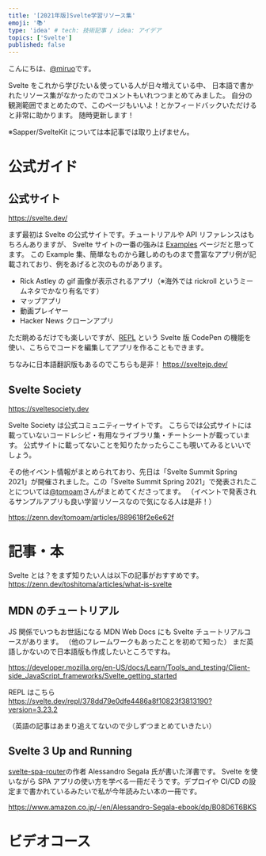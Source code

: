 ```yaml
---
title: '[2021年版]Svelte学習リソース集'
emoji: '📚'
type: 'idea' # tech: 技術記事 / idea: アイデア
topics: ['Svelte']
published: false
---
```


こんにちは、[@miruo](https://github.com/miily8310s)です。

Svelte をこれから学びたい＆使っている人が日々増えている中、
日本語で書かれたリソース集がなかったのでコメントもいれつつまとめてみました。
自分の観測範囲でまとめたので、このページもいいよ！とかフィードバックいただけると非常に助かります。
随時更新します！

※Sapper/SvelteKit については本記事では取り上げません。

# 公式ガイド

## 公式サイト

https://svelte.dev/

まず最初は Svelte の公式サイトです。チュートリアルや API リファレンスはもちろんありますが、
Svelte サイトの一番の強みは [Examples](https://svelte.dev/examples#hello-world) ページだと思ってます。
この Example 集、簡単なものから難しめのものまで豊富なアプリ例が記載されており、例をあげると次のものがあります。

- Rick Astley の gif 画像が表示されるアプリ（※海外では rickroll というミームネタでかなり有名です）
- マップアプリ
- 動画プレイヤー
- Hacker News クローンアプリ

ただ眺めるだけでも楽しいですが、[REPL](https://svelte.dev/repl/hello-world) という Svelte 版 CodePen の機能を使い、こちらでコードを編集してアプリを作ることもできます。

ちなみに日本語翻訳版もあるのでこちらも是非！
https://sveltejp.dev/

## Svelte Society

https://sveltesociety.dev

Svelte Society は公式コミュニティーサイトです。
こちらでは公式サイトには載っていないコードレシピ・有用なライブラリ集・チートシートが載っています。
公式サイトに載ってないことを知りたかったらここも覗いてみるといいでしょう。

その他イベント情報がまとめられており、先日は「Svelte Summit Spring 2021」が開催されました。この「Svelte Summit Spring 2021」で発表されたことについては[@tomoam](https://zenn.dev/tomoam)さんがまとめてくださってます。
（イベントで発表されるサンプルアプリも良い学習リソースなので気になる人は是非！）

https://zenn.dev/tomoam/articles/889618f2e6e62f

# 記事・本

Svelte とは？をまず知りたい人は以下の記事がおすすめです。
https://zenn.dev/toshitoma/articles/what-is-svelte

## MDN のチュートリアル

JS 関係でいつもお世話になる MDN Web Docs にも Svelte チュートリアルコースがあります。
（他のフレームワークもあったことを初めて知った）
まだ英語しかないので日本語版も作成したいところですね。

https://developer.mozilla.org/en-US/docs/Learn/Tools_and_testing/Client-side_JavaScript_frameworks/Svelte_getting_started

REPL はこちら
https://svelte.dev/repl/378dd79e0dfe4486a8f10823f3813190?version=3.23.2

（英語の記事はあまり追えてないので少しずつまとめていきたい）

## Svelte 3 Up and Running

[svelte-spa-router](https://github.com/ItalyPaleAle/svelte-spa-router)の作者 Alessandro Segala 氏が書いた洋書です。
Svelte を使いながら SPA アプリの使い方を学べる一冊だそうです。デプロイや CI/CD の設定まで書かれているみたいで私が今年読みたい本の一冊です。

https://www.amazon.co.jp/-/en/Alessandro-Segala-ebook/dp/B08D6T6BKS

# ビデオコース
